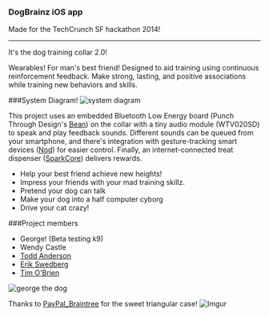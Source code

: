 ### DogBrainz iOS app

Made for the TechCrunch SF hackathon 2014!

------

It's the dog training collar 2.0!

Wearables! For man's best friend! Designed to aid training using continuous reinforcement feedback. Make strong, lasting, and positive associations while training new behaviors and skills.

###System Diagram!
![system diagram](http://i.imgur.com/3DG0x8j.png)

This project uses an embedded Bluetooth Low Energy board (Punch Through Design's [Bean](http://punchthrough.com/bean/)) on the collar with a tiny audio module (WTV020SD) to speak and play feedback sounds. Different sounds can be queued from your smartphone, and there's integration with gesture-tracking smart devices ([Nod](https://www.hellonod.com)) for easier control. Finally, an internet-connected treat dispenser ([SparkCore](https://www.spark.io)) delivers rewards.

- Help your best friend achieve new heights!
- Impress your friends with your mad training skillz.
- Pretend your dog can talk
- Make your dog into a half computer cyborg
- Drive your cat crazy!

###Project members
- George! (Beta testing k9)
- Wendy Castle
- [Todd Anderson](http://www.octotod.net/)
- [Erik Swedberg](http://erikswedberg.com)
- [Tim O'Brien](http://t413.com)

![george the dog](http://i.imgur.com/KJNiD3gl.jpg)


Thanks to [PayPal_Braintree](https://www.braintreepayments.com/features/paypal) for the sweet triangular case!
![Imgur](http://i.imgur.com/2Xy3Ry6)

